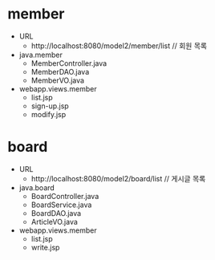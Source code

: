 # member
- URL
	- http://localhost:8080/model2/member/list	// 회원 목록
- java.member
	- MemberController.java
	- MemberDAO.java
	- MemberVO.java
- webapp.views.member
	- list.jsp
	- sign-up.jsp
	- modify.jsp
	
# board
- URL
	- http://localhost:8080/model2/board/list	// 게시글 목록
- java.board
	- BoardController.java
	- BoardService.java
	- BoardDAO.java
	- ArticleVO.java
- webapp.views.member
	- list.jsp
	- write.jsp